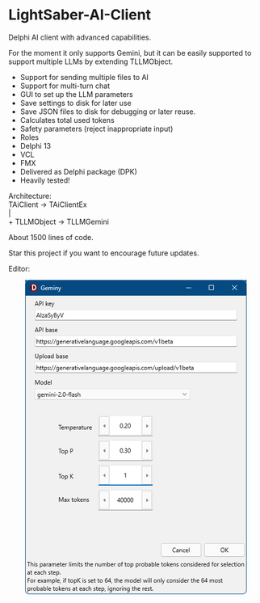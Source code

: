 # LightSaber-AI-Client
Delphi AI client with advanced capabilities.  


For the moment it only supports Gemini, but it can be easily supported to support multiple LLMs by extending TLLMObject.  

 * Support for sending multiple files to AI
 * Support for multi-turn chat
 * GUI to set up the LLM parameters
 * Save settings to disk for later use
 * Save JSON files to disk for debugging or later reuse.
 * Calculates total used tokens
 * Safety parameters (reject inappropriate input) 
 * Roles
 * Delphi 13
 * VCL 
 * FMX
 * Delivered as Delphi package (DPK)
 * Heavily tested!   
 
Architecture:  
 TAiClient -> TAiClientEx   
                  |       
                  + TLLMObject -> TLLMGemini  
                  
 About 1500 lines of code.  

Star this project if you want to encourage future updates.

Editor:  
<p align="center">
  <img src="Screenshot.png" alt="Screenshot">
</p>
